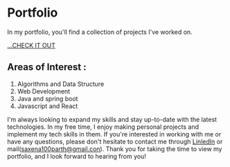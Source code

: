 # Portfolio
In my portfolio, you'll find a collection of projects I've worked on.

[...CHECK IT OUT](https://saxena100parth.github.io/Portfolio/index.html)

## Areas of Interest : 
1. Algorithms and Data Structure
2. Web Development
3. Java and spring boot
4. Javascript and React

I'm always looking to expand my skills and stay up-to-date with the latest technologies. In my free time, I enjoy making personal projects and implement my tech skills in them. If you're interested in working with me or have any questions, please don't hesitate to contact me through [LinledIn](https://www.linkedin.com/in/parth23saxena/) or mail(saxena100parth@gmail.con).
Thank you for taking the time to view my portfolio, and I look forward to hearing from you!
